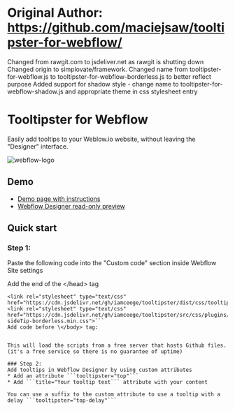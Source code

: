 # Original Author: https://github.com/maciejsaw/tooltipster-for-webflow/

Changed from rawgit.com to jsdeliver.net as rawgit is shutting down
Changed origin to simplovate/framework.
Changed name from tooltipster-for-webflow.js to tooltipster-for-webflow-borderless.js to better reflect purpose
Added support for shadow style - change name to tooltipster-for-webflow-shadow.js and appropriate theme in css stylesheet entry

# Tooltipster for Webflow
Easily add tooltips to your Weblow.io website, without leaving the "Designer" interface. 

![webflow-logo](http://uploads.webflow.com/55e93f06d996a5894512d00d/55dd1a448f79b836280d697f_png.png)

## Demo
* [Demo page with instructions](http://tooltipster-for-webflow.webflow.io/)
* [Webflow Designer read-only preview](https://preview.webflow.com/preview/tooltipster-for-webflow?preview=39d81ae683037bfa1f8c9de86a20c59c)

## Quick start

### Step 1:
Paste the following code into the "Custom code" section inside Webflow Site settings

Add the end of the \</head> tag
```
<link rel="stylesheet" type="text/css" href="https://cdn.jsdelivr.net/gh/iamceege/tooltipster/dist/css/tooltipster.bundle.min.css"> 
<link rel="stylesheet" type="text/css" href="https://cdn.jsdelivr.net/gh/iamceege/tooltipster/src/css/plugins/tooltipster/sideTip/themes/tooltipster-sideTip-borderless.min.css">```
Add code before \</body> tag:
```
<script src="https://cdn.jsdelivr.net/gh/iamceege/tooltipster/dist/js/tooltipster.bundle.min.js"></script>
<script src="https://cdn.jsdelivr.net/gh//simplovate/framework/tooltipster-for-webflow.js"></script>
```

This will load the scripts from a free server that hosts Github files. 
(it's a free service so there is no guarantee of uptime)

### Step 2:
Add tooltips in Webflow Designer by using custom attributes
* Add an attribute ```tooltipster="top"```
* Add ```title="Your tooltip text``` attribute with your content

You can use a suffix to the custom attribute to use a tooltip with a delay ```tooltipster="top-delay"```
